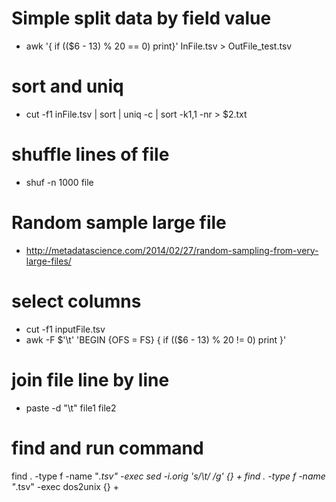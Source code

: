 # Simple split data by field value
* awk '{ if (($6 - 13) % 20 == 0) print}' InFile.tsv > OutFile_test.tsv

# sort and uniq
* cut -f1 inFile.tsv | sort | uniq -c | sort -k1,1 -nr > $2.txt

# shuffle lines of file
* shuf -n 1000 file

# Random sample large file
* http://metadatascience.com/2014/02/27/random-sampling-from-very-large-files/

# select columns
* cut -f1 inputFile.tsv
* awk  -F $'\t' 'BEGIN {OFS = FS} { if (($6 - 13) % 20 != 0) print }'


# join file line by line
* paste -d "\t" file1 file2

# find and run command 
find . -type f -name "*.tsv" -exec sed -i.orig 's/\t/ /g' {} +
find . -type f -name "*.tsv" -exec dos2unix {} +

